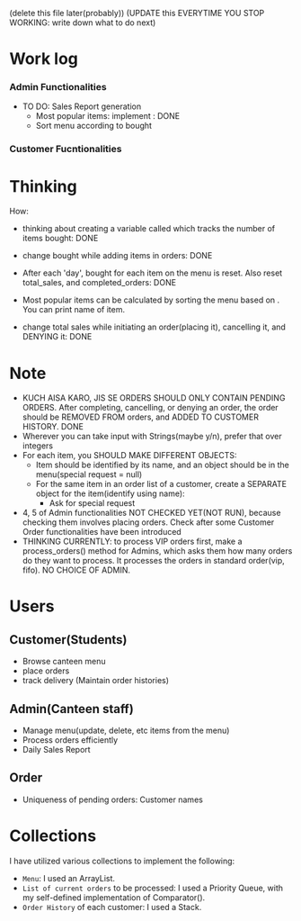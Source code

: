 (delete this file later(probably))
(UPDATE this EVERYTIME YOU STOP WORKING: write down what to do next)

# Work log
### Admin Functionalities
- TO DO: Sales Report generation
  - Most popular items: implement <bought>: DONE
  - Sort menu according to bought


### Customer Fucntionalities


# Thinking
How:
- thinking about creating a variable called <bought> which tracks the number of items bought: DONE
- change bought while adding items in orders: DONE
- After each 'day', bought for each item on the menu is reset. Also reset total_sales, and completed_orders: DONE
- Most popular items can be calculated by sorting the menu based on <bought>. You can print name of item.

- change total sales while initiating an order(placing it), cancelling it, and DENYING it: DONE

# Note
- KUCH AISA KARO, JIS SE ORDERS SHOULD ONLY CONTAIN PENDING ORDERS. After completing, cancelling, or denying an order, the order should be REMOVED FROM orders, and ADDED TO CUSTOMER HISTORY.       DONE
- Wherever you can take input with Strings(maybe y/n), prefer that over integers
- For each item, you SHOULD MAKE DIFFERENT OBJECTS:
  - Item should be identified by its name, and an object should be in the menu(special request = null)
  - For the same item in an order list of a customer, create a SEPARATE object for the item(identify using name):
    - Ask for special request
- 4, 5 of Admin functionalities NOT CHECKED YET(NOT RUN), because checking them involves placing orders. Check after some Customer Order functionalities have been introduced
- THINKING CURRENTLY: to process VIP orders first, make a process_orders() method for Admins, which asks them how many orders do they want to process. It processes the orders in standard order(vip, fifo). NO CHOICE OF ADMIN.

# Users
## Customer(Students)
- Browse canteen menu
- place orders
- track delivery
(Maintain order histories)


## Admin(Canteen staff)
- Manage menu(update, delete, etc items from the menu)
- Process orders efficiently
- Daily Sales Report


## Order
- Uniqueness of pending orders: Customer names 


# Collections
I have utilized various collections to implement the following:
- `Menu`: I used an ArrayList.
- `List of current orders` to be processed: I used a Priority Queue, with my self-defined implementation of Comparator().
- `Order History` of each customer: I used a Stack.
